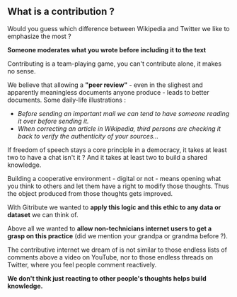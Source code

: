 ## What is a contribution ?

Would you guess which difference between Wikipedia and Twitter we like to emphasize the most ?

**Someone moderates what you wrote before including it to the text**

Contributing is a team-playing game, you can't contribute alone, it makes no sense.

We believe that allowing a **"peer review"** - even in the slighest and apparently meaningless documents anyone produce - leads to better documents. Some daily-life illustrations :

- _Before sending an important mail we can tend to have someone reading it over before sending it._
- _When correcting an article in Wikipedia, third persons are checking it back to verify the authenticity of your sources..._

If freedom of speech stays a core principle in a democracy, it takes at least two to have a chat isn't it ? And it takes at least two to build a shared knowledge.

Building a cooperative environment - digital or not - means opening what you think to others and let them have a right to modify those thoughts. Thus the object produced from those thoughts gets improved.

With Gitribute we wanted to **apply this logic and this ethic to any data or dataset** we can think of.

Above all we wanted to **allow non-technicians internet users to get a grasp on this practice** (did we mention your grandpa or grandma before ?).

The contributive internet we dream of is not similar to those endless lists of comments above a video on YouTube, nor to those endless threads on Twitter, where you feel people comment reactively. 

**We don't think just reacting to other people's thoughts helps build knowledge.**
